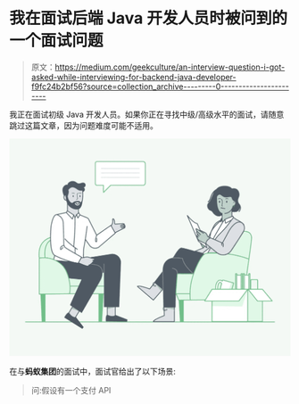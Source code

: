 # 我在面试后端 Java 开发人员时被问到的一个面试问题

> 原文：<https://medium.com/geekculture/an-interview-question-i-got-asked-while-interviewing-for-backend-java-developer-f9fc24b2bf56?source=collection_archive---------0----------------------->

我正在面试初级 Java 开发人员。如果你正在寻找中级/高级水平的面试，请随意跳过这篇文章，因为问题难度可能不适用。

![](img/2109e76b2e2b09b45f18abe75d5e5011.png)

在与**蚂蚁集团**的面试中，面试官给出了以下场景:

> 问:假设有一个支付 API